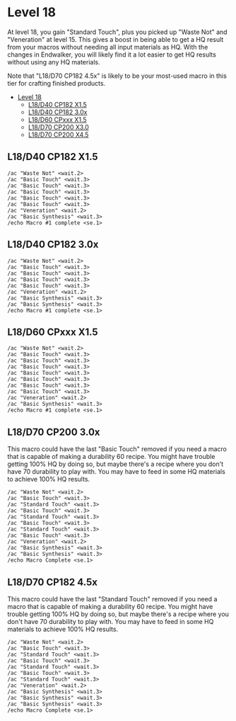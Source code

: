 # Level 18

At level 18, you gain "Standard Touch", plus you picked up "Waste Not" and "Veneration" at level 15.  This gives a boost in being able to get a HQ result from your macros without needing all input materials as HQ.  With the changes in Endwalker, you will likely find it a lot easier to get HQ results without using any HQ materials.

Note that "L18/D70 CP182 4.5x" is likely to be your most-used macro in this tier for crafting finished products.

- [Level 18](#level-18)
  - [L18/D40 CP182 X1.5](#l18d40-cp182-x15)
  - [L18/D40 CP182 3.0x](#l18d40-cp182-30x)
  - [L18/D60 CPxxx X1.5](#l18d60-cpxxx-x15)
  - [L18/D70 CP200 X3.0](#l18d70-cp200-x30)
  - [L18/D70 CP200 X4.5](#l18d70-cp200-x45)

## L18/D40 CP182 X1.5
```
/ac "Waste Not" <wait.2>
/ac "Basic Touch" <wait.3>
/ac "Basic Touch" <wait.3>
/ac "Basic Touch" <wait.3>
/ac "Basic Touch" <wait.3>
/ac "Basic Touch" <wait.3>
/ac "Veneration" <wait.2>
/ac "Basic Synthesis" <wait.3>
/echo Macro #1 complete <se.1>
```

## L18/D40 CP182 3.0x
```
/ac "Waste Not" <wait.2>
/ac "Basic Touch" <wait.3>
/ac "Basic Touch" <wait.3>
/ac "Basic Touch" <wait.3>
/ac "Basic Touch" <wait.3>
/ac "Veneration" <wait.2>
/ac "Basic Synthesis" <wait.3>
/ac "Basic Synthesis" <wait.3>
/echo Macro #1 complete <se.1>
```

## L18/D60 CPxxx X1.5
```
/ac "Waste Not" <wait.2>
/ac "Basic Touch" <wait.3>
/ac "Basic Touch" <wait.3>
/ac "Basic Touch" <wait.3>
/ac "Basic Touch" <wait.3>
/ac "Basic Touch" <wait.3>
/ac "Basic Touch" <wait.3>
/ac "Basic Touch" <wait.3>
/ac "Veneration" <wait.2>
/ac "Basic Synthesis" <wait.3>
/echo Macro #1 complete <se.1>
```

## L18/D70 CP200 3.0x

This macro could have the last "Basic Touch" removed if you need a macro that is capable of making a durability 60 recipe.  You might have trouble getting 100% HQ by doing so, but maybe there's a recipe where you don't have 70 durability to play with.  You may have to feed in some HQ materials to achieve 100% HQ results.

```
/ac "Waste Not" <wait.2>
/ac "Basic Touch" <wait.3>
/ac "Standard Touch" <wait.3>
/ac "Basic Touch" <wait.3>
/ac "Standard Touch" <wait.3>
/ac "Basic Touch" <wait.3>
/ac "Standard Touch" <wait.3>
/ac "Basic Touch" <wait.3>
/ac "Veneration" <wait.2>
/ac "Basic Synthesis" <wait.3>
/ac "Basic Synthesis" <wait.3>
/echo Macro Complete <se.1>
```

## L18/D70 CP182 4.5x

This macro could have the last "Standard Touch" removed if you need a macro that is capable of making a durability 60 recipe. You might have trouble getting 100% HQ by doing so, but maybe there's a recipe where you don't have 70 durability to play with.  You may have to feed in some HQ materials to achieve 100% HQ results.

```
/ac "Waste Not" <wait.2>
/ac "Basic Touch" <wait.3>
/ac "Standard Touch" <wait.3>
/ac "Basic Touch" <wait.3>
/ac "Standard Touch" <wait.3>
/ac "Basic Touch" <wait.3>
/ac "Standard Touch" <wait.3>
/ac "Veneration" <wait.2>
/ac "Basic Synthesis" <wait.3>
/ac "Basic Synthesis" <wait.3>
/ac "Basic Synthesis" <wait.3>
/echo Macro Complete <se.1>
```
